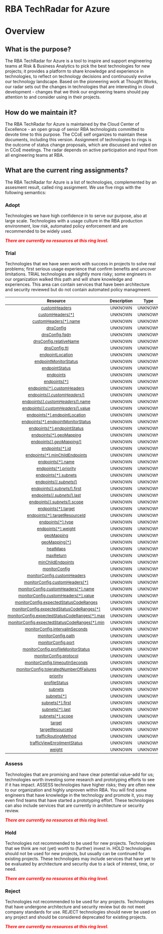 
RBA TechRadar for Azure
=======================

# Overview

## What is the purpose?


The RBA TechRadar for Azure is a tool to inspire and support engineering teams at Risk & Business Analytics to pick the best technologies for new projects; it provides a platform to share knowledge and experience in technologies, to reflect on technology decisions and continuously evolve our technology landscape.  Based on the pioneering work at Thought Works, our radar sets out the changes in technologies that are interesting in cloud development - changes that we think our engineering teams should pay attention to and consider using in their projects.
## How do we maintain it?


The RBA TechRadar for Azure is maintained by the Cloud Center of Excellence - an open group of senior RBA technologists committed to devote time to this purpose.  The CCoE self organizes to maintain these documents, including this version.  Assignment of technologies to rings is the outcome of status change proposals, which are discussed and voted on in CCoE meetings.  The radar depends on active participation and input from all engineering teams at RBA.
## What are the current ring assignments?


The RBA TechRadar for Azure is a list of technologies, complemented by an assesment result, called ring assignment.  We use five rings with the following semantics:
### Adopt


Technologies we have high confidence in to serve our purpose, also at large scale.  Technologies with a usage culture in the RBA production environment, low risk, automated policy enforcement and are recommended to be widely used.  
  
***<font color="red"> There are currently no resources at this ring level. </font>***
### Trial


Technologies that we have seen work with success in projects to solve real problems;  first serious usage experience that confirm benefits and uncover limitations.  TRIAL technologies are slightly more risky; some engineers in our organization walked this path and will share knowledge and experiences.  This area can contain services that have been architecture and security reviewed but do not contain automated policy managmeent.  

|<sub>Resource</sub>|<sub>Description</sub>|<sub>Type</sub>|<sub>Status</sub>|
| :---: | :---: | :---: | :---: |
|<sub>[customHeaders](https://github.com/openrba/python-azure-techradar/tree/master/Microsoft.Network/trafficmanagerprofiles/customHeaders)</sub>|<sub>UNKNOWN</sub>|<sub>UNKNOWN</sub>|<sub>TRIAL</sub>|
|<sub>[customHeaders[*]](https://github.com/openrba/python-azure-techradar/tree/master/Microsoft.Network/trafficmanagerprofiles/customHeaders[*])</sub>|<sub>UNKNOWN</sub>|<sub>UNKNOWN</sub>|<sub>TRIAL</sub>|
|<sub>[customHeaders[*].name](https://github.com/openrba/python-azure-techradar/tree/master/Microsoft.Network/trafficmanagerprofiles/customHeaders[*].name)</sub>|<sub>UNKNOWN</sub>|<sub>UNKNOWN</sub>|<sub>TRIAL</sub>|
|<sub>[dnsConfig](https://github.com/openrba/python-azure-techradar/tree/master/Microsoft.Network/trafficmanagerprofiles/dnsConfig)</sub>|<sub>UNKNOWN</sub>|<sub>UNKNOWN</sub>|<sub>TRIAL</sub>|
|<sub>[dnsConfig.fqdn](https://github.com/openrba/python-azure-techradar/tree/master/Microsoft.Network/trafficmanagerprofiles/dnsConfig.fqdn)</sub>|<sub>UNKNOWN</sub>|<sub>UNKNOWN</sub>|<sub>TRIAL</sub>|
|<sub>[dnsConfig.relativeName](https://github.com/openrba/python-azure-techradar/tree/master/Microsoft.Network/trafficmanagerprofiles/dnsConfig.relativeName)</sub>|<sub>UNKNOWN</sub>|<sub>UNKNOWN</sub>|<sub>TRIAL</sub>|
|<sub>[dnsConfig.ttl](https://github.com/openrba/python-azure-techradar/tree/master/Microsoft.Network/trafficmanagerprofiles/dnsConfig.ttl)</sub>|<sub>UNKNOWN</sub>|<sub>UNKNOWN</sub>|<sub>TRIAL</sub>|
|<sub>[endpointLocation](https://github.com/openrba/python-azure-techradar/tree/master/Microsoft.Network/trafficmanagerprofiles/endpointLocation)</sub>|<sub>UNKNOWN</sub>|<sub>UNKNOWN</sub>|<sub>TRIAL</sub>|
|<sub>[endpointMonitorStatus](https://github.com/openrba/python-azure-techradar/tree/master/Microsoft.Network/trafficmanagerprofiles/endpointMonitorStatus)</sub>|<sub>UNKNOWN</sub>|<sub>UNKNOWN</sub>|<sub>TRIAL</sub>|
|<sub>[endpointStatus](https://github.com/openrba/python-azure-techradar/tree/master/Microsoft.Network/trafficmanagerprofiles/endpointStatus)</sub>|<sub>UNKNOWN</sub>|<sub>UNKNOWN</sub>|<sub>TRIAL</sub>|
|<sub>[endpoints](https://github.com/openrba/python-azure-techradar/tree/master/Microsoft.Network/trafficmanagerprofiles/endpoints)</sub>|<sub>UNKNOWN</sub>|<sub>UNKNOWN</sub>|<sub>TRIAL</sub>|
|<sub>[endpoints[*]](https://github.com/openrba/python-azure-techradar/tree/master/Microsoft.Network/trafficmanagerprofiles/endpoints[*])</sub>|<sub>UNKNOWN</sub>|<sub>UNKNOWN</sub>|<sub>TRIAL</sub>|
|<sub>[endpoints[*].customHeaders](https://github.com/openrba/python-azure-techradar/tree/master/Microsoft.Network/trafficmanagerprofiles/endpoints[*].customHeaders)</sub>|<sub>UNKNOWN</sub>|<sub>UNKNOWN</sub>|<sub>TRIAL</sub>|
|<sub>[endpoints[*].customHeaders[*]](https://github.com/openrba/python-azure-techradar/tree/master/Microsoft.Network/trafficmanagerprofiles/endpoints[*].customHeaders[*])</sub>|<sub>UNKNOWN</sub>|<sub>UNKNOWN</sub>|<sub>TRIAL</sub>|
|<sub>[endpoints[*].customHeaders[*].name](https://github.com/openrba/python-azure-techradar/tree/master/Microsoft.Network/trafficmanagerprofiles/endpoints[*].customHeaders[*].name)</sub>|<sub>UNKNOWN</sub>|<sub>UNKNOWN</sub>|<sub>TRIAL</sub>|
|<sub>[endpoints[*].customHeaders[*].value](https://github.com/openrba/python-azure-techradar/tree/master/Microsoft.Network/trafficmanagerprofiles/endpoints[*].customHeaders[*].value)</sub>|<sub>UNKNOWN</sub>|<sub>UNKNOWN</sub>|<sub>TRIAL</sub>|
|<sub>[endpoints[*].endpointLocation](https://github.com/openrba/python-azure-techradar/tree/master/Microsoft.Network/trafficmanagerprofiles/endpoints[*].endpointLocation)</sub>|<sub>UNKNOWN</sub>|<sub>UNKNOWN</sub>|<sub>TRIAL</sub>|
|<sub>[endpoints[*].endpointMonitorStatus](https://github.com/openrba/python-azure-techradar/tree/master/Microsoft.Network/trafficmanagerprofiles/endpoints[*].endpointMonitorStatus)</sub>|<sub>UNKNOWN</sub>|<sub>UNKNOWN</sub>|<sub>TRIAL</sub>|
|<sub>[endpoints[*].endpointStatus](https://github.com/openrba/python-azure-techradar/tree/master/Microsoft.Network/trafficmanagerprofiles/endpoints[*].endpointStatus)</sub>|<sub>UNKNOWN</sub>|<sub>UNKNOWN</sub>|<sub>TRIAL</sub>|
|<sub>[endpoints[*].geoMapping](https://github.com/openrba/python-azure-techradar/tree/master/Microsoft.Network/trafficmanagerprofiles/endpoints[*].geoMapping)</sub>|<sub>UNKNOWN</sub>|<sub>UNKNOWN</sub>|<sub>TRIAL</sub>|
|<sub>[endpoints[*].geoMapping[*]](https://github.com/openrba/python-azure-techradar/tree/master/Microsoft.Network/trafficmanagerprofiles/endpoints[*].geoMapping[*])</sub>|<sub>UNKNOWN</sub>|<sub>UNKNOWN</sub>|<sub>TRIAL</sub>|
|<sub>[endpoints[*].id](https://github.com/openrba/python-azure-techradar/tree/master/Microsoft.Network/trafficmanagerprofiles/endpoints[*].id)</sub>|<sub>UNKNOWN</sub>|<sub>UNKNOWN</sub>|<sub>TRIAL</sub>|
|<sub>[endpoints[*].minChildEndpoints](https://github.com/openrba/python-azure-techradar/tree/master/Microsoft.Network/trafficmanagerprofiles/endpoints[*].minChildEndpoints)</sub>|<sub>UNKNOWN</sub>|<sub>UNKNOWN</sub>|<sub>TRIAL</sub>|
|<sub>[endpoints[*].name](https://github.com/openrba/python-azure-techradar/tree/master/Microsoft.Network/trafficmanagerprofiles/endpoints[*].name)</sub>|<sub>UNKNOWN</sub>|<sub>UNKNOWN</sub>|<sub>TRIAL</sub>|
|<sub>[endpoints[*].priority](https://github.com/openrba/python-azure-techradar/tree/master/Microsoft.Network/trafficmanagerprofiles/endpoints[*].priority)</sub>|<sub>UNKNOWN</sub>|<sub>UNKNOWN</sub>|<sub>TRIAL</sub>|
|<sub>[endpoints[*].subnets](https://github.com/openrba/python-azure-techradar/tree/master/Microsoft.Network/trafficmanagerprofiles/endpoints[*].subnets)</sub>|<sub>UNKNOWN</sub>|<sub>UNKNOWN</sub>|<sub>TRIAL</sub>|
|<sub>[endpoints[*].subnets[*]](https://github.com/openrba/python-azure-techradar/tree/master/Microsoft.Network/trafficmanagerprofiles/endpoints[*].subnets[*])</sub>|<sub>UNKNOWN</sub>|<sub>UNKNOWN</sub>|<sub>TRIAL</sub>|
|<sub>[endpoints[*].subnets[*].first](https://github.com/openrba/python-azure-techradar/tree/master/Microsoft.Network/trafficmanagerprofiles/endpoints[*].subnets[*].first)</sub>|<sub>UNKNOWN</sub>|<sub>UNKNOWN</sub>|<sub>TRIAL</sub>|
|<sub>[endpoints[*].subnets[*].last](https://github.com/openrba/python-azure-techradar/tree/master/Microsoft.Network/trafficmanagerprofiles/endpoints[*].subnets[*].last)</sub>|<sub>UNKNOWN</sub>|<sub>UNKNOWN</sub>|<sub>TRIAL</sub>|
|<sub>[endpoints[*].subnets[*].scope](https://github.com/openrba/python-azure-techradar/tree/master/Microsoft.Network/trafficmanagerprofiles/endpoints[*].subnets[*].scope)</sub>|<sub>UNKNOWN</sub>|<sub>UNKNOWN</sub>|<sub>TRIAL</sub>|
|<sub>[endpoints[*].target](https://github.com/openrba/python-azure-techradar/tree/master/Microsoft.Network/trafficmanagerprofiles/endpoints[*].target)</sub>|<sub>UNKNOWN</sub>|<sub>UNKNOWN</sub>|<sub>TRIAL</sub>|
|<sub>[endpoints[*].targetResourceId](https://github.com/openrba/python-azure-techradar/tree/master/Microsoft.Network/trafficmanagerprofiles/endpoints[*].targetResourceId)</sub>|<sub>UNKNOWN</sub>|<sub>UNKNOWN</sub>|<sub>TRIAL</sub>|
|<sub>[endpoints[*].type](https://github.com/openrba/python-azure-techradar/tree/master/Microsoft.Network/trafficmanagerprofiles/endpoints[*].type)</sub>|<sub>UNKNOWN</sub>|<sub>UNKNOWN</sub>|<sub>TRIAL</sub>|
|<sub>[endpoints[*].weight](https://github.com/openrba/python-azure-techradar/tree/master/Microsoft.Network/trafficmanagerprofiles/endpoints[*].weight)</sub>|<sub>UNKNOWN</sub>|<sub>UNKNOWN</sub>|<sub>TRIAL</sub>|
|<sub>[geoMapping](https://github.com/openrba/python-azure-techradar/tree/master/Microsoft.Network/trafficmanagerprofiles/geoMapping)</sub>|<sub>UNKNOWN</sub>|<sub>UNKNOWN</sub>|<sub>TRIAL</sub>|
|<sub>[geoMapping[*]](https://github.com/openrba/python-azure-techradar/tree/master/Microsoft.Network/trafficmanagerprofiles/geoMapping[*])</sub>|<sub>UNKNOWN</sub>|<sub>UNKNOWN</sub>|<sub>TRIAL</sub>|
|<sub>[heatMaps](https://github.com/openrba/python-azure-techradar/tree/master/Microsoft.Network/trafficmanagerprofiles/heatMaps)</sub>|<sub>UNKNOWN</sub>|<sub>UNKNOWN</sub>|<sub>TRIAL</sub>|
|<sub>[maxReturn](https://github.com/openrba/python-azure-techradar/tree/master/Microsoft.Network/trafficmanagerprofiles/maxReturn)</sub>|<sub>UNKNOWN</sub>|<sub>UNKNOWN</sub>|<sub>TRIAL</sub>|
|<sub>[minChildEndpoints](https://github.com/openrba/python-azure-techradar/tree/master/Microsoft.Network/trafficmanagerprofiles/minChildEndpoints)</sub>|<sub>UNKNOWN</sub>|<sub>UNKNOWN</sub>|<sub>TRIAL</sub>|
|<sub>[monitorConfig](https://github.com/openrba/python-azure-techradar/tree/master/Microsoft.Network/trafficmanagerprofiles/monitorConfig)</sub>|<sub>UNKNOWN</sub>|<sub>UNKNOWN</sub>|<sub>TRIAL</sub>|
|<sub>[monitorConfig.customHeaders](https://github.com/openrba/python-azure-techradar/tree/master/Microsoft.Network/trafficmanagerprofiles/monitorConfig.customHeaders)</sub>|<sub>UNKNOWN</sub>|<sub>UNKNOWN</sub>|<sub>TRIAL</sub>|
|<sub>[monitorConfig.customHeaders[*]](https://github.com/openrba/python-azure-techradar/tree/master/Microsoft.Network/trafficmanagerprofiles/monitorConfig.customHeaders[*])</sub>|<sub>UNKNOWN</sub>|<sub>UNKNOWN</sub>|<sub>TRIAL</sub>|
|<sub>[monitorConfig.customHeaders[*].name](https://github.com/openrba/python-azure-techradar/tree/master/Microsoft.Network/trafficmanagerprofiles/monitorConfig.customHeaders[*].name)</sub>|<sub>UNKNOWN</sub>|<sub>UNKNOWN</sub>|<sub>TRIAL</sub>|
|<sub>[monitorConfig.customHeaders[*].value](https://github.com/openrba/python-azure-techradar/tree/master/Microsoft.Network/trafficmanagerprofiles/monitorConfig.customHeaders[*].value)</sub>|<sub>UNKNOWN</sub>|<sub>UNKNOWN</sub>|<sub>TRIAL</sub>|
|<sub>[monitorConfig.expectedStatusCodeRanges](https://github.com/openrba/python-azure-techradar/tree/master/Microsoft.Network/trafficmanagerprofiles/monitorConfig.expectedStatusCodeRanges)</sub>|<sub>UNKNOWN</sub>|<sub>UNKNOWN</sub>|<sub>TRIAL</sub>|
|<sub>[monitorConfig.expectedStatusCodeRanges[*]](https://github.com/openrba/python-azure-techradar/tree/master/Microsoft.Network/trafficmanagerprofiles/monitorConfig.expectedStatusCodeRanges[*])</sub>|<sub>UNKNOWN</sub>|<sub>UNKNOWN</sub>|<sub>TRIAL</sub>|
|<sub>[monitorConfig.expectedStatusCodeRanges[*].max](https://github.com/openrba/python-azure-techradar/tree/master/Microsoft.Network/trafficmanagerprofiles/monitorConfig.expectedStatusCodeRanges[*].max)</sub>|<sub>UNKNOWN</sub>|<sub>UNKNOWN</sub>|<sub>TRIAL</sub>|
|<sub>[monitorConfig.expectedStatusCodeRanges[*].min](https://github.com/openrba/python-azure-techradar/tree/master/Microsoft.Network/trafficmanagerprofiles/monitorConfig.expectedStatusCodeRanges[*].min)</sub>|<sub>UNKNOWN</sub>|<sub>UNKNOWN</sub>|<sub>TRIAL</sub>|
|<sub>[monitorConfig.intervalInSeconds](https://github.com/openrba/python-azure-techradar/tree/master/Microsoft.Network/trafficmanagerprofiles/monitorConfig.intervalInSeconds)</sub>|<sub>UNKNOWN</sub>|<sub>UNKNOWN</sub>|<sub>TRIAL</sub>|
|<sub>[monitorConfig.path](https://github.com/openrba/python-azure-techradar/tree/master/Microsoft.Network/trafficmanagerprofiles/monitorConfig.path)</sub>|<sub>UNKNOWN</sub>|<sub>UNKNOWN</sub>|<sub>TRIAL</sub>|
|<sub>[monitorConfig.port](https://github.com/openrba/python-azure-techradar/tree/master/Microsoft.Network/trafficmanagerprofiles/monitorConfig.port)</sub>|<sub>UNKNOWN</sub>|<sub>UNKNOWN</sub>|<sub>TRIAL</sub>|
|<sub>[monitorConfig.profileMonitorStatus](https://github.com/openrba/python-azure-techradar/tree/master/Microsoft.Network/trafficmanagerprofiles/monitorConfig.profileMonitorStatus)</sub>|<sub>UNKNOWN</sub>|<sub>UNKNOWN</sub>|<sub>TRIAL</sub>|
|<sub>[monitorConfig.protocol](https://github.com/openrba/python-azure-techradar/tree/master/Microsoft.Network/trafficmanagerprofiles/monitorConfig.protocol)</sub>|<sub>UNKNOWN</sub>|<sub>UNKNOWN</sub>|<sub>TRIAL</sub>|
|<sub>[monitorConfig.timeoutInSeconds](https://github.com/openrba/python-azure-techradar/tree/master/Microsoft.Network/trafficmanagerprofiles/monitorConfig.timeoutInSeconds)</sub>|<sub>UNKNOWN</sub>|<sub>UNKNOWN</sub>|<sub>TRIAL</sub>|
|<sub>[monitorConfig.toleratedNumberOfFailures](https://github.com/openrba/python-azure-techradar/tree/master/Microsoft.Network/trafficmanagerprofiles/monitorConfig.toleratedNumberOfFailures)</sub>|<sub>UNKNOWN</sub>|<sub>UNKNOWN</sub>|<sub>TRIAL</sub>|
|<sub>[priority](https://github.com/openrba/python-azure-techradar/tree/master/Microsoft.Network/trafficmanagerprofiles/priority)</sub>|<sub>UNKNOWN</sub>|<sub>UNKNOWN</sub>|<sub>TRIAL</sub>|
|<sub>[profileStatus](https://github.com/openrba/python-azure-techradar/tree/master/Microsoft.Network/trafficmanagerprofiles/profileStatus)</sub>|<sub>UNKNOWN</sub>|<sub>UNKNOWN</sub>|<sub>TRIAL</sub>|
|<sub>[subnets](https://github.com/openrba/python-azure-techradar/tree/master/Microsoft.Network/trafficmanagerprofiles/subnets)</sub>|<sub>UNKNOWN</sub>|<sub>UNKNOWN</sub>|<sub>TRIAL</sub>|
|<sub>[subnets[*]](https://github.com/openrba/python-azure-techradar/tree/master/Microsoft.Network/trafficmanagerprofiles/subnets[*])</sub>|<sub>UNKNOWN</sub>|<sub>UNKNOWN</sub>|<sub>TRIAL</sub>|
|<sub>[subnets[*].first](https://github.com/openrba/python-azure-techradar/tree/master/Microsoft.Network/trafficmanagerprofiles/subnets[*].first)</sub>|<sub>UNKNOWN</sub>|<sub>UNKNOWN</sub>|<sub>TRIAL</sub>|
|<sub>[subnets[*].last](https://github.com/openrba/python-azure-techradar/tree/master/Microsoft.Network/trafficmanagerprofiles/subnets[*].last)</sub>|<sub>UNKNOWN</sub>|<sub>UNKNOWN</sub>|<sub>TRIAL</sub>|
|<sub>[subnets[*].scope](https://github.com/openrba/python-azure-techradar/tree/master/Microsoft.Network/trafficmanagerprofiles/subnets[*].scope)</sub>|<sub>UNKNOWN</sub>|<sub>UNKNOWN</sub>|<sub>TRIAL</sub>|
|<sub>[target](https://github.com/openrba/python-azure-techradar/tree/master/Microsoft.Network/trafficmanagerprofiles/target)</sub>|<sub>UNKNOWN</sub>|<sub>UNKNOWN</sub>|<sub>TRIAL</sub>|
|<sub>[targetResourceId](https://github.com/openrba/python-azure-techradar/tree/master/Microsoft.Network/trafficmanagerprofiles/targetResourceId)</sub>|<sub>UNKNOWN</sub>|<sub>UNKNOWN</sub>|<sub>TRIAL</sub>|
|<sub>[trafficRoutingMethod](https://github.com/openrba/python-azure-techradar/tree/master/Microsoft.Network/trafficmanagerprofiles/trafficRoutingMethod)</sub>|<sub>UNKNOWN</sub>|<sub>UNKNOWN</sub>|<sub>TRIAL</sub>|
|<sub>[trafficViewEnrollmentStatus](https://github.com/openrba/python-azure-techradar/tree/master/Microsoft.Network/trafficmanagerprofiles/trafficViewEnrollmentStatus)</sub>|<sub>UNKNOWN</sub>|<sub>UNKNOWN</sub>|<sub>TRIAL</sub>|
|<sub>[weight](https://github.com/openrba/python-azure-techradar/tree/master/Microsoft.Network/trafficmanagerprofiles/weight)</sub>|<sub>UNKNOWN</sub>|<sub>UNKNOWN</sub>|<sub>TRIAL</sub>|

### Assess


Technologies that are promising and have clear potential value-add for us; technologies worth investing some research and prototyping efforts to see if it has impact.  ASSESS technologies have higher risks;  they are often new to our organization and highly unproven within RBA.  You will find some engineers that have knowledge in the technology and promote it, you may even find teams that have started a prototyping effort.  These technologies can also include services that are currently in architecture or security review.  
  
***<font color="red"> There are currently no resources at this ring level. </font>***
### Hold


Technologies not recommended to be used for new projects. Technologies that we think are not (yet) worth to (further) invest in.  HOLD technologies should not be used for new projects, but usually can be continued for existing projects.  These technologies may include services that have yet to be evaluated by architecture and security due to a lack of interest, time, or need.  
  
***<font color="red"> There are currently no resources at this ring level. </font>***
### Reject


Technologies not recommended to be used for any projects. Technologies that have undergone architecture and security review but do not meet company standards for use.  REJECT technologies should never be used on any project and should be considered deprecated for existing projects.  
  
***<font color="red"> There are currently no resources at this ring level. </font>***